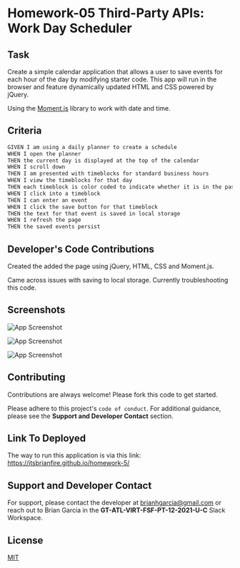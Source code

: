 # Homework-05 Third-Party APIs: Work Day Scheduler

## Task

Create a simple calendar application that allows a user to save events for each hour of the day by modifying starter code. This app will run in the browser and feature dynamically updated HTML and CSS powered by jQuery.

Using the [Moment.js](https://momentjs.com/) library to work with date and time.

## Criteria

```md
GIVEN I am using a daily planner to create a schedule
WHEN I open the planner
THEN the current day is displayed at the top of the calendar
WHEN I scroll down
THEN I am presented with timeblocks for standard business hours
WHEN I view the timeblocks for that day
THEN each timeblock is color coded to indicate whether it is in the past, present, or future
WHEN I click into a timeblock
THEN I can enter an event
WHEN I click the save button for that timeblock
THEN the text for that event is saved in local storage
WHEN I refresh the page
THEN the saved events persist
```

## Developer's Code Contributions

Created the added the page using jQuery, HTML, CSS and Moment.js.

Came across issues with saving to local storage. Currently troubleshooting this code.

## Screenshots

![App Screenshot](/homework-5/assets/homework05-screenshot-1.png "Weekly Calendar Screenshot 1")

![App Screenshot](/homework-5/assets/homework05-screenshot-2.png "Weekly Calendar Screenshot 2")

![App Screenshot](/homework-5/assets/homework05-screenshot-3.png "Weekly Calendar Screenshot 3")

## Contributing

Contributions are always welcome! Please fork this code to get started.

Please adhere to this project's `code of conduct`. For additional guidance, please see the **Support and Developer Contact** section.

## Link To Deployed

The way to run this application is via this link: https://itsbrianfire.github.io/homework-5/


## Support and Developer Contact

For support, please contact the developer at brianhgarcia@gmail.com or reach out to Brian Garcia in the **GT-ATL-VIRT-FSF-PT-12-2021-U-C** Slack Workspace.

## License
[MIT](https://choosealicense.com/licenses/mit/)
